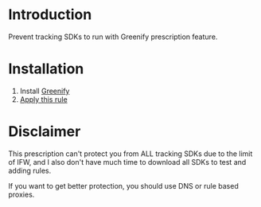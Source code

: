 # Introduction

Prevent tracking SDKs to run with Greenify prescription feature.


# Installation

1. Install [Greenify](https://www.apkmirror.com/apk/oasis-feng/greenify/)
2. [Apply this rule](https://greenify.github.io/FeiyangOnline/rx-no-analytics)

# Disclaimer

This prescription can't protect you from ALL tracking SDKs due to the limit of IFW, and I also don't have much time to download all SDKs to test and adding rules.

If you want to get better protection, you should use DNS or rule based proxies.
